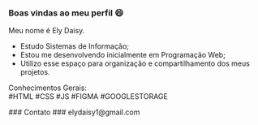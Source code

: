 ### Boas vindas ao meu perfil 😄

Meu nome é Ely Daisy.

- Estudo Sistemas de Informação;
- Estou me desenvolvendo inicialmente em Programação Web;
- Utilizo esse espaço para organização e compartilhamento dos meus projetos.

<p>
Conhecimentos Gerais: <br>
#HTML #CSS #JS #FIGMA #GOOGLESTORAGE
</p>
### Contato ###
elydaisy1@gmail.com
